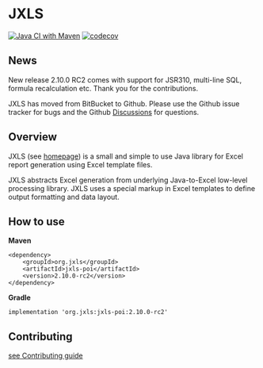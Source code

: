 # JXLS

[![Java CI with Maven](https://github.com/jxlsteam/jxls/workflows/Java%20CI%20with%20Maven/badge.svg)](https://github.com/jxlsteam/jxls/actions?query=workflow%3A%22Java+CI+with+Maven%22) [![codecov](https://codecov.io/gh/jxlsteam/jxls/branch/master/graph/badge.svg)](https://codecov.io/gh/jxlsteam/jxls)

## News

New release 2.10.0 RC2 comes with support for JSR310, multi-line SQL, formula recalculation etc. Thank you for the contributions.

JXLS has moved from BitBucket to Github. Please use the Github issue tracker for bugs and the Github [Discussions](https://github.com/jxlsteam/jxls/discussions/categories/q-a) for questions.

## Overview

JXLS (see [homepage](http://jxls.sourceforge.net/)) is a small and simple to use Java library for Excel report generation using Excel template files.

JXLS abstracts Excel generation from underlying Java-to-Excel low-level processing library.
JXLS uses a special markup in Excel templates to define output formatting and data layout.

## How to use

**Maven**

    <dependency>
        <groupId>org.jxls</groupId>
        <artifactId>jxls-poi</artifactId>
        <version>2.10.0-rc2</version>
    </dependency>

**Gradle**

    implementation 'org.jxls:jxls-poi:2.10.0-rc2'


## Contributing

[see Contributing guide](CONTRIBUTING.md)
